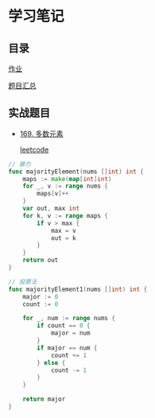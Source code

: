 # 学习笔记

## 目录

[作业](#实战题目)

[题目汇总](https://shimo.im/sheets/q9gPKWky9dj9CjdP/32ljC/)

## 实战题目

* [169. 多数元素](./majority_element_test.go)

    [leetcode](https://leetcode-cn.com/problems/majority-element/)

```go
// 暴力
func majorityElement(nums []int) int {
    maps := make(map[int]int)
    for _, v := range nums {
        maps[v]++
    }
    var out, max int
    for k, v := range maps {
        if v > max {
            max = v
            out = k
        }
    }
    return out
}

// 投票法
func majorityElement1(nums []int) int {
    major := 0
    count := 0

    for _, num := range nums {
        if count == 0 {
            major = num
        }
        if major == num {
            count += 1
        } else {
            count -= 1
        }
    }

    return major
}
```
